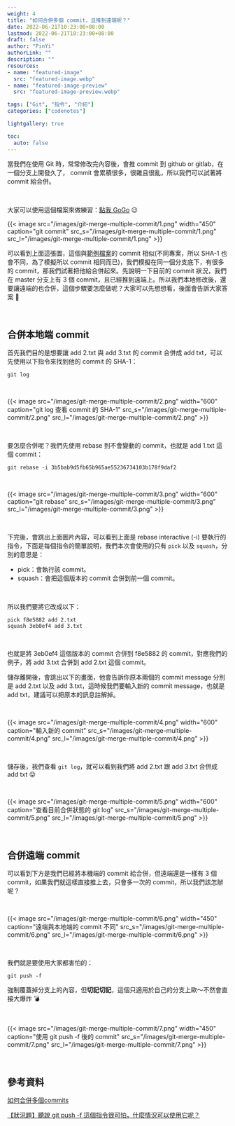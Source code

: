 ```yaml
---
weight: 4
title: "如何合併多個 commit，且推到遠端呢？"
date: 2022-06-21T10:23:00+08:00
lastmod: 2022-06-21T10:23:00+08:00
draft: false
author: "PinYi"
authorLink: ""
description: ""
resources:
- name: "featured-image"
  src: "featured-image.webp"
- name: "featured-image-preview"
  src: "featured-image-preview.webp"

tags: ["Git", "指令", "介紹"]
categories: ["codenotes"]

lightgallery: true

toc:
  auto: false
---
```


當我們在使用 Git 時，常常修改完內容後，會推 commit 到 github or gitlab，在一個分支上開發久了， commit 會累積很多，很雜且很亂，所以我們可以試著將 commit 給合併。

<br>

大家可以使用這個檔案來做練習：[點我 GoGo](https://github.com/880831ian/git-merge-multiple-commit) 😉

{{< image src="/images/git-merge-multiple-commit/1.png"  width="450" caption="git commit" src_s="/images/git-merge-multiple-commit/1.png" src_l="/images/git-merge-multiple-commit/1.png" >}}

可以看到上面這張圖，這個與[範例檔案](https://github.com/880831ian/git-merge-multiple-commit)的 commit 相似(不同專案，所以 SHA-1 也會不同，為了模擬所以 commit 相同而已)，我們模擬在同一個分支底下，有很多的 commit，那我們試著把他給合併起來。先說明一下目前的 commit 狀況，我們在 master 分支上有 3 個 commit，且已經推到遠端上。所以我們本地修改後，還要讓遠端的也合併，這個步驟要怎麼做呢？大家可以先想想看，後面會告訴大家答案 🥰

<br>

## 合併本地端 commit

首先我們目的是想要讓 add 2.txt 與 add 3.txt 的 commit 合併成 add txt，可以先使用以下指令來找到他的 commit 的 SHA-1：

```
git log
```

<br>

{{< image src="/images/git-merge-multiple-commit/2.png"  width="600" caption="git log 查看 commit 的 SHA-1" src_s="/images/git-merge-multiple-commit/2.png" src_l="/images/git-merge-multiple-commit/2.png" >}}

<br>

要怎麼合併呢？我們先使用 rebase 到不會變動的 commit，也就是 add 1.txt 這個 commit：

```
git rebase -i 3b5bab9d5fb65b965ae55236734103b178f9daf2
```

<br>

{{< image src="/images/git-merge-multiple-commit/3.png"  width="600" caption="git rebase" src_s="/images/git-merge-multiple-commit/3.png" src_l="/images/git-merge-multiple-commit/3.png" >}}

<br>

下完後，會跳出上面圖片內容，可以看到上面是 rebase interactive (-i) 要執行的指令，下面是每個指令的簡單說明，我們本次會使用的只有 `pick` 以及 `squash`，分別的意思是：

* pick：會執行該 commit。
* squash：會把這個版本的 commit 合併到前一個 commit。

<br>

所以我們要將它改成以下：

```
pick f8e5882 add 2.txt
squash 3eb0ef4 add 3.txt
```

<br>

也就是將 3eb0ef4 這個版本的 commit 合併到 f8e5882 的 commit，對應我們的例子，將 add 3.txt 合併到 add 2.txt 這個 commit。

儲存離開後，會跳出以下的畫面，他會告訴你原本兩個的 commit message 分別是 add 2.txt 以及 add 3.txt，這時候我們要輸入新的 commit message，也就是 add txt，建議可以把原本的訊息註解掉。

<br>

{{< image src="/images/git-merge-multiple-commit/4.png"  width="600" caption="輸入新的 commit" src_s="/images/git-merge-multiple-commit/4.png" src_l="/images/git-merge-multiple-commit/4.png" >}}

<br>

儲存後，我們查看 `git log`，就可以看到我們將 add 2.txt 跟 add 3.txt 合併成 add txt 😝

<br>

{{< image src="/images/git-merge-multiple-commit/5.png"  width="600" caption="查看目前合併狀態的 git log" src_s="/images/git-merge-multiple-commit/5.png" src_l="/images/git-merge-multiple-commit/5.png" >}}

<br>

## 合併遠端 commit

可以看到下方是我們已經將本機端的 commit 給合併，但遠端還是一樣有 3 個 commit，如果我們就這樣直接推上去，只會多一次的 commit，所以我們該怎辦呢 ?

<br>

{{< image src="/images/git-merge-multiple-commit/6.png"  width="450" caption="遠端與本地端的 commit 不同" src_s="/images/git-merge-multiple-commit/6.png" src_l="/images/git-merge-multiple-commit/6.png" >}}

<br>

我們就是要使用大家都害怕的：

```
git push -f 
```

強制覆蓋掉分支上的內容，但**切記切記**，這個只適用於自己的分支上歐～不然會直接大爆炸 💣

<br>

{{< image src="/images/git-merge-multiple-commit/7.png"  width="450" caption="使用 git push -f 後的 commit" src_s="/images/git-merge-multiple-commit/7.png" src_l="/images/git-merge-multiple-commit/7.png" >}}

<br>

## 參考資料

[如何合併多個commits](https://zerodie.github.io/blog/2012/01/19/git-rebase-i/)

[【狀況題】聽說 git push -f 這個指令很可怕，什麼情況可以使用它呢？](https://gitbook.tw/chapters/github/using-force-push)